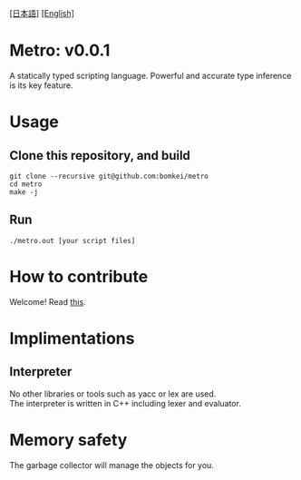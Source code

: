 [[日本語]](README.md) [[English]](README_EN.md)

# Metro: v0.0.1
A statically typed scripting language. Powerful and accurate type inference is its key feature.

# Usage
## Clone this repository, and build
```
git clone --recursive git@github.com:bomkei/metro
cd metro
make -j
```

## Run
```
./metro.out [your script files]
```

# How to contribute
Welcome! Read [this](CONTRIBUTE.md).

# Implimentations
## Interpreter

No other libraries or tools such as yacc or lex are used.<br>
The interpreter is written in C++ including lexer and evaluator.

# Memory safety
The garbage collector will manage the objects for you.

